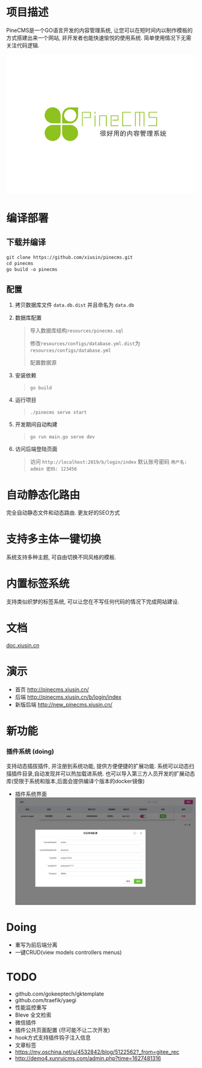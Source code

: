 # 项目描述 #
PineCMS是一个GO语言开发的内容管理系统, 让您可以在短时间内以制作模板的方式搭建出来一个网站, 非开发者也能快速愉悦的使用系统. 
简单使用情况下无需关注代码逻辑. 

![](./resources/assets/backend/static/images/1.png)

# 编译部署 #

## 下载并编译 ##
 ```
 git clone https://github.com/xiusin/pinecms.git
 cd pinecms
 go build -o pinecms
```

## 配置 ##
1. 拷贝数据库文件 `data.db.dist` 并且命名为 `data.db`

2. 数据库配置
    > 导入数据库结构`resources/pinecms.sql`
    >
    >修改`resources/configs/database.yml.dist`为`resources/configs/database.yml`
    >
    > 配置数据源

2. 安装依赖
    > `go build`

3. 运行项目
    > `./pinecms serve start` 

4. 开发期间自动构建
    > `go run main.go serve dev`

6. 访问后端登陆页面
    > 访问 `http://localhost:2019/b/login/index` 默认账号密码 `用户名: admin 密码: 123456`

# 自动静态化路由 #
完全自动静态文件和动态路由. 更友好的SEO方式

# 支持多主体一键切换 #
系统支持多种主题, 可自由切换不同风格的模板. 

# 内置标签系统 #
支持类似织梦的标签系统, 可以让您在不写任何代码的情况下完成网站建设. 

# 文档 #
[doc.xiusin.cn](http://doc.xiusin.cn/)

# 演示 # 
- 首页 http://pinecms.xiusin.cn/
- 后端 http://pinecms.xiusin.cn/b/login/index 
- 新版后端 http://new_pinecms.xiusin.cn/


# 新功能

### 插件系统 (doing)
支持动态插拔插件, 并注册到系统功能, 提供方便便捷的扩展功能. 
系统可以动态扫描插件目录,自动发现并可以热加载进系统.  也可以导入第三方人员开发的扩展动态库(受限于系统和版本,后面会提供编译个版本的docker镜像)

- 插件系统界面
![插件系统界面](./images/plugin.png)


# Doing
- 重写为前后端分离
- 一键CRUD(view models controllers menus)

# TODO  
- github.com/gokeeptech/gktemplate
- github.com/traefik/yaegi
- 性能监控重写
- Bleve 全文检索
- 微信插件
- 插件公共页面配置 (尽可能不让二次开发)
- hook方式支持插件钩子注入信息
- 文章标签
- https://my.oschina.net/u/4532842/blog/5122562?_from=gitee_rec
- http://demo4.xunruicms.com/admin.php?time=1627481316

